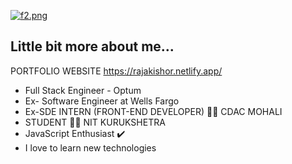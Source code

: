[![f2.png](https://i.postimg.cc/hvcFG2MF/f2.png)](https://postimg.cc/dkHNHmzn)

## Little bit more about me...

 PORTFOLIO WEBSITE https://rajakishor.netlify.app/
 * Full Stack Engineer - Optum
 * Ex- Software Engineer at Wells Fargo
 *  Ex-SDE INTERN (FRONT-END DEVELOPER) :man_technologist:   CDAC MOHALI
 * STUDENT :man_student:  NIT KURUKSHETRA
 * JavaScript Enthusiast :heavy_check_mark:
* I love to learn new technologies
